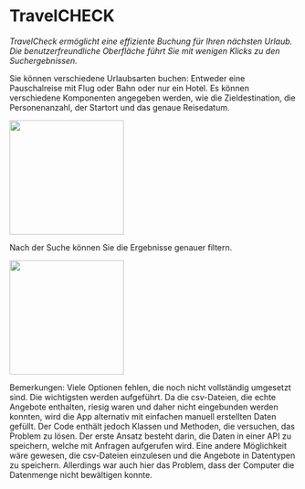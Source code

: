 # TravelCHECK
_TravelCheck ermöglicht eine effiziente Buchung für Ihren nächsten Urlaub. Die benutzerfreundliche Oberfläche führt Sie mit wenigen Klicks zu den Suchergebnissen._

Sie können verschiedene Urlaubsarten buchen: Entweder eine Pauschalreise mit Flug oder Bahn oder nur ein Hotel. Es können verschiedene Komponenten angegeben werden, wie die Zieldestination, die Personenanzahl, der Startort und das genaue Reisedatum.

<img width="200" src="https://user-images.githubusercontent.com/108515665/202294712-c9d9992a-0802-478c-952e-630575cb5afa.png">


Nach der Suche können Sie die Ergebnisse genauer filtern.

<img width="200" src="https://user-images.githubusercontent.com/108515665/202294825-a16b5c1d-6ab5-4ca6-8ed8-bc1874ab2bac.png">


Bemerkungen:
Viele Optionen fehlen, die noch nicht vollständig umgesetzt sind. Die wichtigsten werden aufgeführt.
Da die csv-Dateien, die echte Angebote enthalten, riesig waren und daher nicht eingebunden werden konnten, wird die App alternativ mit einfachen manuell erstellten Daten gefüllt. Der Code enthält jedoch Klassen und Methoden, die versuchen, das Problem zu lösen. Der erste Ansatz besteht darin, die Daten in einer API zu speichern, welche mit Anfragen aufgerufen wird. Eine andere Möglichkeit wäre gewesen, die csv-Dateien einzulesen und die Angebote in Datentypen zu speichern. Allerdings war auch hier das Problem, dass der Computer die Datenmenge nicht bewältigen konnte.
